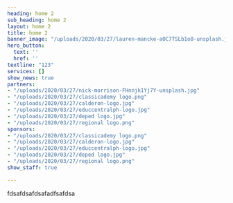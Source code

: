 ```yaml
---
heading: home 2
sub_heading: home 2
layout: home 2
title: home 2
banner_image: "/uploads/2020/03/27/lauren-mancke-aOC7TSLb1o8-unsplash.jpg"
hero_button:
  text: ''
  href: ''
textline: "123"
services: []
show_news: true
partners:
- "/uploads/2020/03/27/nick-morrison-FHnnjk1Yj7Y-unsplash.jpg"
- "/uploads/2020/03/27/classicademy logo.png"
- "/uploads/2020/03/27/calderon-logo.jpg"
- "/uploads/2020/03/27/educcentralph-logo.jpg"
- "/uploads/2020/03/27/deped logo.jpg"
- "/uploads/2020/03/27/regional logo.png"
sponsors:
- "/uploads/2020/03/27/classicademy logo.png"
- "/uploads/2020/03/27/calderon-logo.jpg"
- "/uploads/2020/03/27/educcentralph-logo.jpg"
- "/uploads/2020/03/27/deped logo.jpg"
- "/uploads/2020/03/27/regional logo.png"
show_staff: true

---
```

fdsafdsafdsafadfsafdsa